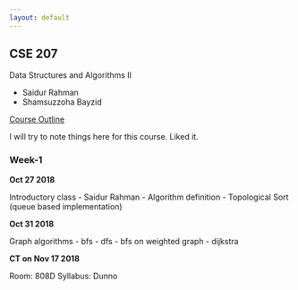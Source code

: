```yaml
---
layout: default
---
```


## CSE 207

Data Structures and Algorithms II
- Saidur Rahman
- Shamsuzzoha Bayzid

[Course Outline](./outline.jpg)

I will try to note things here for this course. Liked it.

### Week-1

__Oct 27 2018__

Introductory class - Saidur Rahman - Algorithm definition - Topological Sort (queue based implementation)

__Oct 31 2018__

Graph algorithms - bfs - dfs - bfs on weighted graph - dijkstra

__CT on Nov 17 2018__

Room: 808D Syllabus: Dunno
